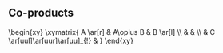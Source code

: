 <script> MathJax = { loader: { load: ['[custom]/xypic.js'], paths: {custom: 'https://cdn.jsdelivr.net/gh/sonoisa/XyJax-v3@3.0.1/build/'} }, tex: { inlineMath: [['$', '$'], ['\\(', '\\)']], packages: {'[+]': ['xypic']} } }; </script> <script type="text/javascript" id="MathJax-script" async src="https://cdn.jsdelivr.net/npm/mathjax@3/es5/tex-chtml-full.js"></script>

Co-products
-----------

<div>
 \begin{xy}
 \xymatrix{
 A \ar[r] & A\oplus B & B \ar[l] \\
 & & \\
 & C \ar[uul]\ar[uur]\ar[uu]_{!} &
 }
\end{xy}
</div>
